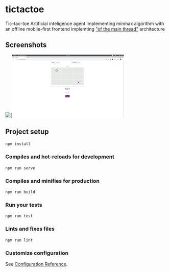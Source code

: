 # tictactoe

Tic-tac-toe Artificial inteligence agent implementing minmax algorithm with an offline mobile-first frontend implemting ["of the main thread"](https://developer.chrome.com/devsummit/sessions/the-main-thread-is-overworked-and-underpaid/) architecture

## Screenshots
<img src='screenshots/Screenshot1.png' width='350'>|<img src='screenshots/Screenshot2.png' width='350'>

## Project setup
```
npm install
```

### Compiles and hot-reloads for development
```
npm run serve
```

### Compiles and minifies for production
```
npm run build
```

### Run your tests
```
npm run test
```

### Lints and fixes files
```
npm run lint
```

### Customize configuration
See [Configuration Reference](https://cli.vuejs.org/config/).
